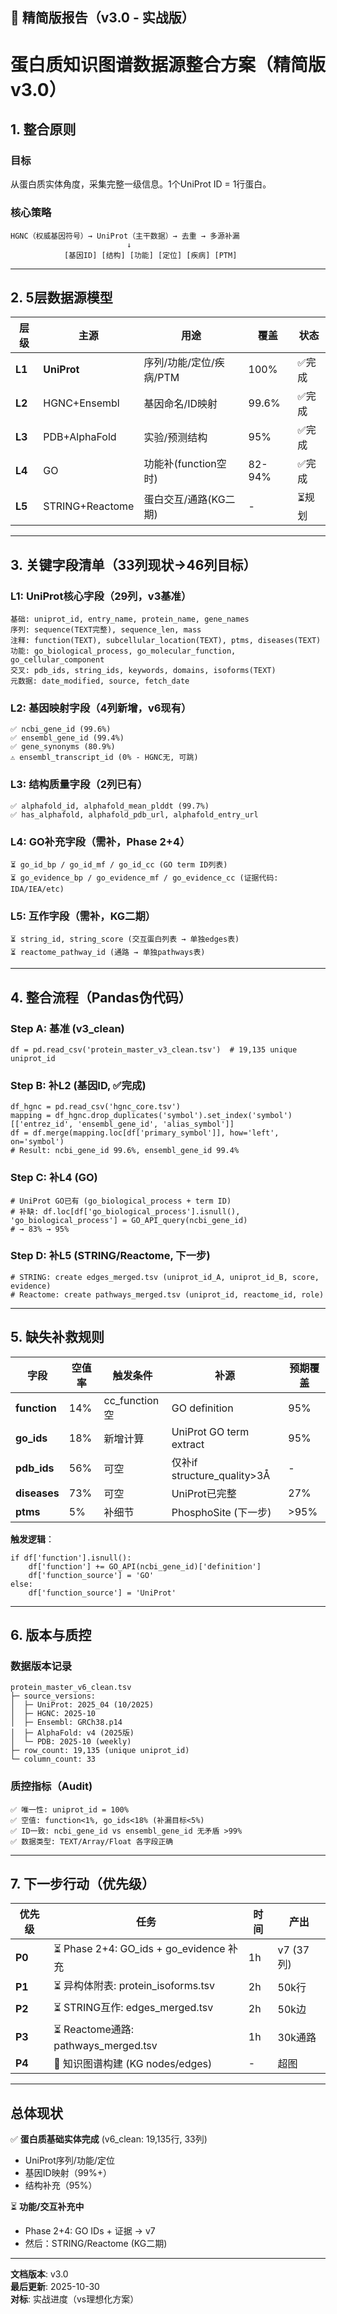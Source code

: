 ## 📄 精简版报告（v3.0 - 实战版）


# 蛋白质知识图谱数据源整合方案（精简版 v3.0）

## 1. 整合原则

### 目标
从蛋白质实体角度，采集完整一级信息。1个UniProt ID = 1行蛋白。

### 核心策略
```
HGNC（权威基因符号）→ UniProt（主干数据）→ 去重 → 多源补漏
                          ↓
            [基因ID] [结构] [功能] [定位] [疾病] [PTM]
```

---

## 2. 5层数据源模型

| 层级 | 主源 | 用途 | 覆盖 | 状态 |
|------|------|------|------|------|
| **L1** | **UniProt** | 序列/功能/定位/疾病/PTM | 100% | ✅完成 |
| **L2** | HGNC+Ensembl | 基因命名/ID映射 | 99.6% | ✅完成 |
| **L3** | PDB+AlphaFold | 实验/预测结构 | 95% | ✅完成 |
| **L4** | GO | 功能补(function空时) | 82-94% | ✅完成 |
| **L5** | STRING+Reactome | 蛋白交互/通路(KG二期) | - | ⏳规划 |

---

## 3. 关键字段清单（33列现状→46列目标）

### L1: UniProt核心字段（29列，v3基准）
```
基础: uniprot_id, entry_name, protein_name, gene_names
序列: sequence(TEXT完整), sequence_len, mass
注释: function(TEXT), subcellular_location(TEXT), ptms, diseases(TEXT)
功能: go_biological_process, go_molecular_function, go_cellular_component
交叉: pdb_ids, string_ids, keywords, domains, isoforms(TEXT)
元数据: date_modified, source, fetch_date
```

### L2: 基因映射字段（4列新增，v6现有）
```
✅ ncbi_gene_id (99.6%)
✅ ensembl_gene_id (99.4%)
✅ gene_synonyms (80.9%)
⚠️ ensembl_transcript_id (0% - HGNC无, 可跳)
```

### L3: 结构质量字段（2列已有）
```
✅ alphafold_id, alphafold_mean_plddt (99.7%)
✅ has_alphafold, alphafold_pdb_url, alphafold_entry_url
```

### L4: GO补充字段（需补，Phase 2+4）
```
⏳ go_id_bp / go_id_mf / go_id_cc (GO term ID列表)
⏳ go_evidence_bp / go_evidence_mf / go_evidence_cc (证据代码: IDA/IEA/etc)
```

### L5: 互作字段（需补，KG二期）
```
⏳ string_id, string_score (交互蛋白列表 → 单独edges表)
⏳ reactome_pathway_id (通路 → 单独pathways表)
```

---

## 4. 整合流程（Pandas伪代码）

### Step A: 基准 (v3_clean)
```
df = pd.read_csv('protein_master_v3_clean.tsv')  # 19,135 unique uniprot_id
```

### Step B: 补L2 (基因ID, ✅完成)
```
df_hgnc = pd.read_csv('hgnc_core.tsv')
mapping = df_hgnc.drop_duplicates('symbol').set_index('symbol')[['entrez_id', 'ensembl_gene_id', 'alias_symbol']]
df = df.merge(mapping.loc[df['primary_symbol']], how='left', on='symbol')
# Result: ncbi_gene_id 99.6%, ensembl_gene_id 99.4%
```

### Step C: 补L4 (GO)
```
# UniProt GO已有 (go_biological_process + term ID)
# 补缺: df.loc[df['go_biological_process'].isnull(), 'go_biological_process'] = GO_API_query(ncbi_gene_id)
# → 83% → 95%
```

### Step D: 补L5 (STRING/Reactome, 下一步)
```
# STRING: create edges_merged.tsv (uniprot_id_A, uniprot_id_B, score, evidence)
# Reactome: create pathways_merged.tsv (uniprot_id, reactome_id, role)
```

---

## 5. 缺失补救规则

| 字段 | 空值率 | 触发条件 | 补源 | 预期覆盖 |
|------|--------|---------|------|----------|
| **function** | 14% | cc_function空 | GO definition | 95% |
| **go_ids** | 18% | 新增计算 | UniProt GO term extract | 95% |
| **pdb_ids** | 56% | 可空 | 仅补if structure_quality>3Å | - |
| **diseases** | 73% | 可空 | UniProt已完整 | 27% |
| **ptms** | 5% | 补细节 | PhosphoSite (下一步) | >95% |

**触发逻辑**：
```
if df['function'].isnull():
    df['function'] += GO_API(ncbi_gene_id)['definition']
    df['function_source'] = 'GO'
else:
    df['function_source'] = 'UniProt'
```

---

## 6. 版本与质控

### 数据版本记录
```
protein_master_v6_clean.tsv
├─ source_versions:
│  ├─ UniProt: 2025_04 (10/2025)
│  ├─ HGNC: 2025-10
│  ├─ Ensembl: GRCh38.p14
│  ├─ AlphaFold: v4 (2025版)
│  └─ PDB: 2025-10 (weekly)
├─ row_count: 19,135 (unique uniprot_id)
└─ column_count: 33
```

### 质控指标（Audit)
```
✅ 唯一性: uniprot_id = 100%
✅ 空值: function<1%, go_ids<18% (补漏目标<5%)
✅ ID一致: ncbi_gene_id vs ensembl_gene_id 无矛盾 >99%
✅ 数据类型: TEXT/Array/Float 各字段正确
```

---

## 7. 下一步行动（优先级）

| 优先级 | 任务 | 时间 | 产出 |
|--------|------|------|------|
| **P0** | ⏳ Phase 2+4: GO_ids + go_evidence 补充 | 1h | v7 (37列) |
| **P1** | ⏳ 异构体附表: protein_isoforms.tsv | 2h | 50k行 |
| **P2** | ⏳ STRING互作: edges_merged.tsv | 2h | 50k边 |
| **P3** | ⏳ Reactome通路: pathways_merged.tsv | 1h | 30k通路 |
| **P4** | 📖 知识图谱构建 (KG nodes/edges) | - | 超图 |

---

## 总体现状

✅ **蛋白质基础实体完成** (v6_clean: 19,135行, 33列)
- UniProt序列/功能/定位
- 基因ID映射（99%+）
- 结构补充（95%）

⏳ **功能/交互补充中**
- Phase 2+4: GO IDs + 证据 → v7
- 然后：STRING/Reactome (KG二期)

---

**文档版本**: v3.0  
**最后更新**: 2025-10-30  
**对标**: 实战进度（vs理想化方案）
```
